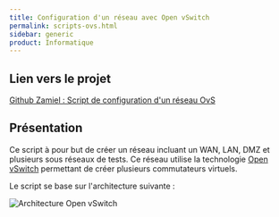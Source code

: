 ```yaml
---
title: Configuration d'un réseau avec Open vSwitch
permalink: scripts-ovs.html
sidebar: generic
product: Informatique
---
```



## Lien vers le projet
[Github Zamiel : Script de configuration d'un réseau OvS](https://github.com/Zami3l/linux/tree/master/scripts/ovs)

## Présentation

Ce script à pour but de créer un réseau incluant un WAN, LAN, DMZ et plusieurs sous réseaux de tests.
Ce réseau utilise la technologie [Open vSwitch](https://en.wikipedia.org/wiki/Open_vSwitch) permettant de créer plusieurs commutateurs virtuels.

Le script se base sur l'architecture suivante :

![Architecture Open vSwitch](../../img/ovs/openvswitch.png)